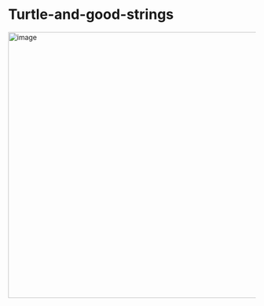 # Turtle-and-good-strings
<img width="541" alt="image" src="https://github.com/user-attachments/assets/ef5a905c-5631-49f5-bb0f-12ddfbfa94dd">
